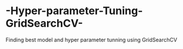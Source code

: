 # -Hyper-parameter-Tuning-GridSearchCV-
Finding best model and hyper parameter tunning using GridSearchCV
